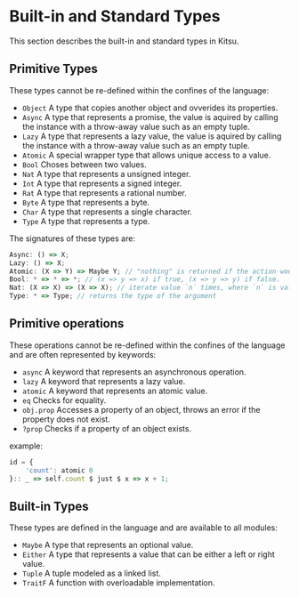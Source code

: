 # Built-in and Standard Types
This section describes the built-in and standard types in Kitsu.

## Primitive Types
These types cannot be re-defined within the confines of the language:
* `Object` A type that copies another object and ovverides its properties.
* `Async` A type that represents a promise, the value is aquired by calling the instance with a throw-away value such as an empty tuple.
* `Lazy` A type that represents a lazy value, the value is aquired by calling the instance with a throw-away value such as an empty tuple.
* `Atomic` A special wrapper type that allows unique access to a value.
* `Bool` Choses between two values.
* `Nat` A type that represents a unsigned integer.
* `Int` A type that represents a signed integer.
* `Rat` A type that represents a rational number.
* `Byte` A type that represents a byte.
* `Char` A type that represents a single character.
* `Type` A type that represents a type.

The signatures of these types are:
```js
Async: () => X;
Lazy: () => X;
Atomic: (X => Y) => Maybe Y; // "nothing" is returned if the action would result in a deadlock.
Bool: * => * => *; // (x => y => x) if true, (x => y => y) if false.
Nat: (X => X) => (X => X); // iterate value `n` times, where `n` is value represented by the Natural number.
Type: * => Type; // returns the type of the argument
```

## Primitive operations
These operations cannot be re-defined within the confines of the language and are often represented by keywords:
* `async` A keyword that represents an asynchronous operation.
* `lazy` A keyword that represents a lazy value.
* `atomic` A keyword that represents an atomic value.
* `eq` Checks for equality.
* `obj.prop` Accesses a property of an object, throws an error if the property does not exist.
* `?prop` Checks if a property of an object exists.

example:
```js
id = {
    'count': atomic 0
}:: _ => self.count $ just $ x => x + 1;
```

## Built-in Types
These types are defined in the language and are available to all modules:
* `Maybe` A type that represents an optional value.
* `Either` A type that represents a value that can be either a left or right value.
* `Tuple` A tuple modeled as a linked list.
* `TraitF` A function with overloadable implementation.
